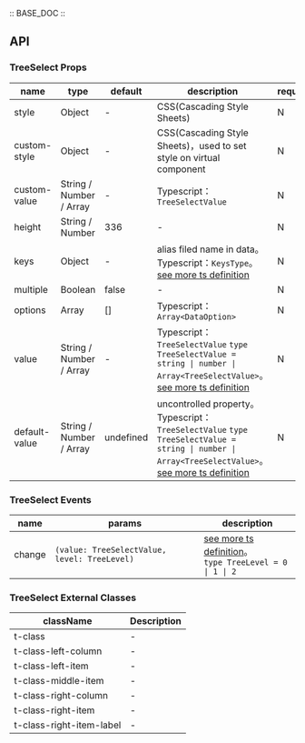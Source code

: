 :: BASE_DOC ::

## API

### TreeSelect Props

name | type | default | description | required
-- | -- | -- | -- | --
style | Object | - | CSS(Cascading Style Sheets) | N
custom-style | Object | - | CSS(Cascading Style Sheets)，used to set style on virtual component | N
custom-value | String / Number / Array | - | Typescript：`TreeSelectValue` | N
height | String / Number | 336 | \- | N
keys | Object | - | alias filed name in data。Typescript：`KeysType`。[see more ts definition](https://github.com/Tencent/tdesign-miniprogram/blob/develop/src/common/common.ts) | N
multiple | Boolean | false | \- | N
options | Array | [] | Typescript：`Array<DataOption>` | N
value | String / Number / Array | - | Typescript：`TreeSelectValue` `type TreeSelectValue = string \| number \| Array<TreeSelectValue>`。[see more ts definition](https://github.com/Tencent/tdesign-miniprogram/tree/develop/src/tree-select/type.ts) | N
default-value | String / Number / Array | undefined | uncontrolled property。Typescript：`TreeSelectValue` `type TreeSelectValue = string \| number \| Array<TreeSelectValue>`。[see more ts definition](https://github.com/Tencent/tdesign-miniprogram/tree/develop/src/tree-select/type.ts) | N

### TreeSelect Events

name | params | description
-- | -- | --
change | `(value: TreeSelectValue, level: TreeLevel) ` | [see more ts definition](https://github.com/Tencent/tdesign-miniprogram/tree/develop/src/tree-select/type.ts)。<br/>`type TreeLevel = 0 \| 1 \| 2`<br/>

### TreeSelect External Classes

className | Description
-- | --
t-class | \-
t-class-left-column | \-
t-class-left-item | \-
t-class-middle-item | \-
t-class-right-column | \-
t-class-right-item | \-
t-class-right-item-label | \-

